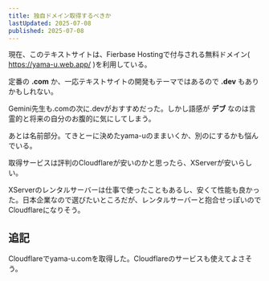 ```yaml
---
title: 独自ドメイン取得するべきか
lastUpdated: 2025-07-08 
published: 2025-07-08
---
```


現在、このテキストサイトは、Fierbase Hostingで付与される無料ドメイン( https://yama-u.web.app/ )を利用している。

定番の **.com** か、一応テキストサイトの開発もテーマではあるので **.dev** もありかもしれない。

Gemini先生も.comの次に.devがおすすめだった。しかし語感が **デブ** なのは言霊的と将来の自分のお腹的に気にしてしまう。

あとは名前部分。てきとーに決めたyama-uのままいくか、別のにするかも悩んでいる。

取得サービスは評判のCloudflareが安いのかと思ったら、XServerが安いらしい。

XServerのレンタルサーバーは仕事で使ったこともあるし、安くて性能も良かった。日本企業なので選びたいところだが、レンタルサーバーと抱合せっぽいのでCloudflareになりそう。

## 追記

Cloudflareでyama-u.comを取得した。Cloudflareのサービスも使えてよさそう。

